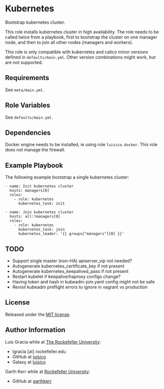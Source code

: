 Kubernetes
==========

Bootstrap kubernetes cluster.

This role installs kubernetes cluster in high availability. The role needs to be called twice from a playbook, first to bootstrap the cluster on one manager node, and then to join all other nodes (managers and workers).

This role is only compatible with kubernetes and calico minor versions defined in `defaults/main.yml`. Other version combinations might work, but are not supported.

Requirements
------------
See `meta/main.yml`.

Role Variables
--------------
See `defaults/main.yml`.

Dependencies
------------

Docker engine needs to be installed, ie using role `luisico.docker`. This role does not manage the firewall.

Example Playbook
----------------
The following example bootstrap a single kubernetes cluster:

```
- name: Init kubernetes cluster
  hosts: managers[0]
  roles:
    - role: kubernetes
      kubernetes_task: init

- name: Join kubernetes cluster
  hosts: all:!managers[0]
  roles:
    - role: kubernetes
      kubernetes_task: join
      kubernetes_leader: '{{ groups["managers"][0] }}'
```

TODO
----

- Support single master (non-HA) apiserver_vip not needed?
- Autogenerate kubernetes_certificate_key if not present
- Autogenerate kubernetes_keepalived_pass if not present
- Restart kubelet if keepalive/haproxy configs change?
- Having token and hash in kubeadm-join.yaml config might not be safe
- Revisit kubeadm preflight errors to ignore in vagrant vs production

License
-------
Released under the [MIT license](https://opensource.org/licenses/MIT).

Author Information
------------------
Luis Gracia while at [The Rockefeller University](https://www.rockefeller.edu):
- lgracia [at] rockefeller.edu
- GitHub at [luisico](https://github.com/luisico)
- Galaxy at [luisico](https://galaxy.ansible.com/luisico)

Garth Kerr while at [Rockefeller University](http://www.rockefeller.edu):
- GitHub at [garthkerr](https://github.com/garthkerr)
